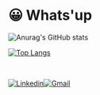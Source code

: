 # 😀 Whats'up 

![Anurag's GitHub stats](https://github-readme-stats.vercel.app/api?username=Matheusmottaa&show_icons=true&theme=onedark)


[![Top Langs](https://github-readme-stats.vercel.app/api/top-langs/?username=Matheusmottaa&layout=compact=&langs_count=16&theme=onedark)](https://github.com/anuraghazra/github-readme-stats)

 
 
 <br>
 
[![Linkedin](https://img.shields.io/badge/LinkedIn-0077B5?style=for-the-badge&logo=linkedin&logoColor=white)](https://www.linkedin.com/in/matheus-felipe-364476221/)[![Gmail](https://img.shields.io/badge/Gmail-D14836?style=for-the-badge&logo=gmail&logoColor=white)](mailto:contact.mfmotta@gmail.com)
